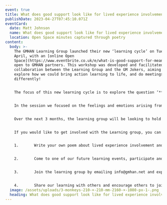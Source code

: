 ```yaml
---
event: true
title: What does good support look like for lived experience involvement?
publishDate: 2023-04-27T07:45:10.071Z
eventCard:
  date: Matt Johnson
  name: What does good support look like for lived experience involvement?
  location: Open Space minutes captured through poetry
content:
  body: >-
    The GMHAN Learning Group launched their new ‘learning cycle’ on Tuesday 18th
    April, with an [online Open
    Space](https://www.eventbrite.co.uk/e/what-is-good-support-for-meaningful-lived-experience-involvement-tickets-596731117837),
    open to GMHAN partners. This workshop was developed and facilitated as a
    collaboration between the Learning Group and the GM Jokers, aiming to
    explore how we could bring action learning to life, and do meetings
    differently!


    The focus of this new learning cycle is to explore the question ‘**What does good support look like for lived experience involvement and coproduction?**’ The aim is to create space for honest reflection on how the sector does co-production, and to think about the needs and wants of people who are involved and asked to bring their own personal stories and experiences into system design work.


    In the session we focused on the feelings and emotions arising from coproduction, using verbal and non-verbal responses to capture participant feedback. The learning has then been developing into poems, rather than meeting minutes, to enable people to engage with the learning outcomes differently. You can [read these poems here](https://www.gmhan.net/assets/uploads/combinepdf.pdf), and they will be used as tools to explore our questions further


    Over the next 3 months, the learning group will be looking to hold a wide variety of learning events, in different localities, at different times and with different approaches, to change the way we deliver meetings, to improve accessibility of events and outcomes.


    If you would like to get involved with the Learning group, you can:


    1.       Write your own poem about lived experience involvement and submit it to us 


    2.       Come to one of our future learning events, participate and share your experiences


    3.       Join the learning group by emailing info@gmhan.net and express your interest to get involved


    4.       Share our learning with others and encourage others to join our learning project
  image: /assets/uploads/3-monkeys-210-×-210-mm-2160-×-1080-px-1-.png
  heading: What does good support look like for lived experience involvement?
---
```

